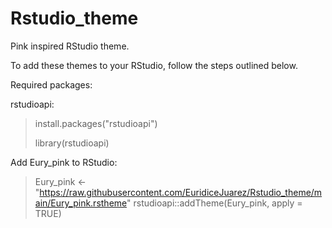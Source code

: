 # Rstudio_theme

Pink inspired RStudio theme.

To add these themes to your RStudio, follow the steps outlined below.

Required packages:

rstudioapi: 
> install.packages("rstudioapi")
> 
> library(rstudioapi)

Add Eury_pink to RStudio:
> Eury_pink <- "https://raw.githubusercontent.com/EuridiceJuarez/Rstudio_theme/main/Eury_pink.rstheme"
> rstudioapi::addTheme(Eury_pink, apply = TRUE)
